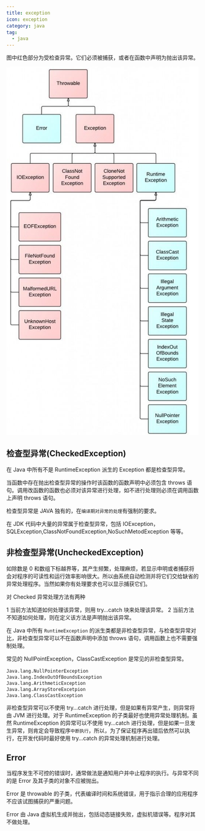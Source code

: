 ```yaml
---
title: exception
icon: exception
category: java
tag:
  - java
---
```



图中红色部分为受检查异常。它们必须被捕获，或者在函数中声明为抛出该异常。
  
![Java异常类的层次结构  ](./assets/20220413/java的异常-1649857259697.png)


## 检查型异常(CheckedException)

在 Java 中所有不是 RuntimeException 派生的 Exception 都是检查型异常。

当函数中存在抛出检查型异常的操作时该函数的函数声明中必须包含 throws 语句。调用改函数的函数也必须对该异常进行处理，如不进行处理则必须在调用函数上声明 throws 语句。

检查型异常是 JAVA 独有的，在`编译期对异常的处理`有强制的要求。

在 JDK 代码中大量的异常属于检查型异常，包括 IOException，SQLException,ClassNotFoundException,NoSuchMetodException 等等。

## 非检查型异常(UncheckedException)

如除数是 0 和数组下标越界等，其产生频繁，处理麻烦，若显示申明或者捕获将会对程序的可读性和运行效率影响很大。所以由系统自动检测并将它们交给缺省的异常处理程序。当然如果你有处理要求也可以显示捕获它们。

对 Checked 异常处理方法有两种

1 当前方法知道如何处理该异常，则用 try...catch 块来处理该异常。
2 当前方法不知道如何处理，则在定义该方法是声明抛出该异常。

在 Java 中所有 `RuntimeException` 的派生类都是非检查型异常，与检查型异常对比，非检查型异常可以不在函数声明中添加 throws 语句，调用函数上也不需要强制处理。

常见的 NullPointException，ClassCastException 是常见的非检查型异常。

```text
Java.lang.NullPointerException
Java.lang.IndexOutOfBoundsException
Java.lang.ArithmeticException
Java.lang.ArrayStoreExcetpion
Java.lang.ClassCastException
```

非检查型异常可以不使用 try...catch 进行处理，但是如果有异常产生，则异常将由 JVM 进行处理。对于 RuntimeException 的子类最好也使用异常处理机制。虽然 RuntimeException 的异常可以不使用 try...catch 进行处理，但是如果一旦发生异常，则肯定会导致程序`中断执行`，所以，为了保证程序再出错后依然可以执行，在开发代码时最好使用 try...catch 的异常处理机制进行处理。

## Error

当程序发生不可控的错误时，通常做法是通知用户并中止程序的执行。与异常不同的是 Error 及其子类的对象不应被抛出。

Error 是 throwable 的子类，代表编译时间和系统错误，用于指示合理的应用程序不应该试图捕获的严重问题。

Error 由 Java 虚拟机生成并抛出，包括动态链接失败，虚拟机错误等。程序对其不做处理。
